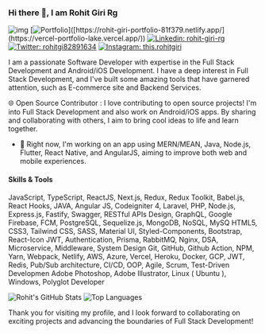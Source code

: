 ### Hi there 👋, I am Rohit Giri Rg

![img](https://komarev.com/ghpvc/?username=RohitGiriRg&base=1000&style=flat-square) [![Portfolio](https://img.shields.io/badge/-Portfolio-2c3e50?style=flat-square&logo=briefcase&logoColor=white&link=[https://rohit-giri-portfolio-81f379.netlify.app](https://vercel-portfolio-lake.vercel.app/)/)]([https://rohit-giri-portfolio-81f379.netlify.app/](https://vercel-portfolio-lake.vercel.app/)) [![Linkedin: rohit-giri-rg](https://img.shields.io/badge/-Rohit%20Giri-blue?style=flat-square&logo=Linkedin&logoColor=white&link=https://www.linkedin.com/in/rohit-giri-rg/)](https://www.linkedin.com/in/rohit-giri-rg/) [![Twitter: rohitgi82891634](https://img.shields.io/twitter/follow/rohitgi82891634?style=social)](https://twitter.com/rohitgi82891634) [![Instagram: this.rohitgiri](https://img.shields.io/badge/-this.rohitgiri-E4405F?style=flat-square&logo=Instagram&logoColor=white&link=https://www.instagram.com/this.rohitgiri/)](https://www.instagram.com/this.rohitgiri/)

<!-- [![GitHub RohitGiriRg](https://img.shields.io/github/followers/RohitGiriRg?label=follow&style=social)](https://github.com/RohitGiriRg) -->

I am a passionate Software Developer with expertise in the Full Stack Development and Android/iOS Development. I have a deep interest in Full Stack Development, and I've built some amazing tools that have garnered attention, such as E-commerce site and Backend Services.

🌐 Open Source Contributor : I love contributing to open source projects! I'm into Full Stack Development and also work on Android/iOS apps. By sharing and collaborating with others, I aim to bring cool ideas to life and learn together.

- 🔭 Right now, I'm working on an app using MERN/MEAN, Java, Node.js, Flutter, React Native, and AngularJS, aiming to improve both web and mobile experiences.

#### Skills & Tools
JavaScript, TypeScript, ReactJS, Next.js, Redux, Redux Toolkit, Babel.js, React Hooks, JAVA,
Angular JS, Codeigniter 4, Laravel, PHP,
Node.js, Express.js, Fastify, Swagger, RESTful APIs
Design, GraphQL, Google Firebase, FCM, PostgreSQL, Sequelize.js, MongoDB, NoSQL, MySQ
HTML5, CSS3, Tailwind CSS, SASS, Material UI, Styled-Components, Bootstrap, React-Icon
JWT, Authentication, Prisma, RabbitMQ, Nginx, DSA, Microservice, Middleware, System Design
Git, GitHub, Github Action, NPM, Yarn, Webpack, Netlify, AWS, Azure, Vercel, Heroku, Docker,
GCP, JWT, Redis, Pub/Sub architecture, CI/CD, OOP, Agile, Scrum, Test-Driven Developmen
Adobe Photoshop, Adobe Illustrator, Linux ( Ubuntu ), Windows, Polyglot Developer

<!--

Here are some ideas to get you started:

- 🔭 I’m currently working on ...
- 🌱 I’m currently learning ...
- 👯 I’m looking to collaborate on ...
- 🤔 I’m looking for help with ...
- 💬 Ask me about ...
- 📫 How to reach me: ...
- 😄 Pronouns: ...
- ⚡ Fun fact: ...
  -->

<p>
  <img src="https://github-readme-stats.vercel.app/api?username=rohitgirirg&hide=issues&count_private=true&show_icons=true&theme=calm" alt="Rohit's GitHub Stats">


  <img src="https://github-readme-stats.vercel.app/api/top-langs/?username=rohitgirirg&layout=compact&theme=calm" alt="Top Languages">
</p>



Thank you for visiting my profile, and I look forward to collaborating on exciting projects and advancing the boundaries of Full Stack Development!
